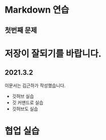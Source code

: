 # Markdown 연습
## 첫번째 문제
# 저장이 잘되기를 바랍니다.
## 2021.3.2
이문서는 김근하가 작성했습니다.
- 깃허브 실습
- 깃 커맨드로 실습
- 깃허브도 실습

# 협업 실습
